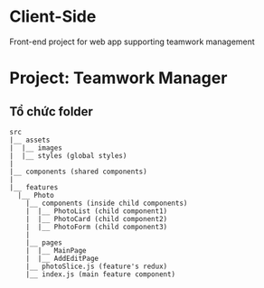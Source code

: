 # Client-Side
Front-end project for web app supporting teamwork management

# Project: Teamwork Manager
## Tổ chức folder

```
src
|__ assets
|  |__ images
|  |__ styles (global styles) 
|
|__ components (shared components)
|
|__ features
  |__ Photo
    |__ components (inside child components)
    |  |__ PhotoList (child component1)
    |  |__ PhotoCard (child component2)
    |  |__ PhotoForm (child component3)
    |
    |__ pages 
    |  |__ MainPage
    |  |__ AddEditPage
    |__ photoSlice.js (feature's redux)
    |__ index.js (main feature component)
```
